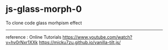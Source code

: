 # js-glass-morph-0

To clone code glass morhpism effect

---
reference : Online Tutorials
https://www.youtube.com/watch?v=hv0rNxr1XXk
https://micku7zu.github.io/vanilla-tilt.js/
